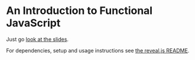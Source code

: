 # An Introduction to Functional JavaScript

Just go [look at the slides](http://cwdg.github.com/Functional-JavaScript-Talk).

For dependencies, setup and usage instructions see [the reveal.js README](REVEAL-JS-README.md).
